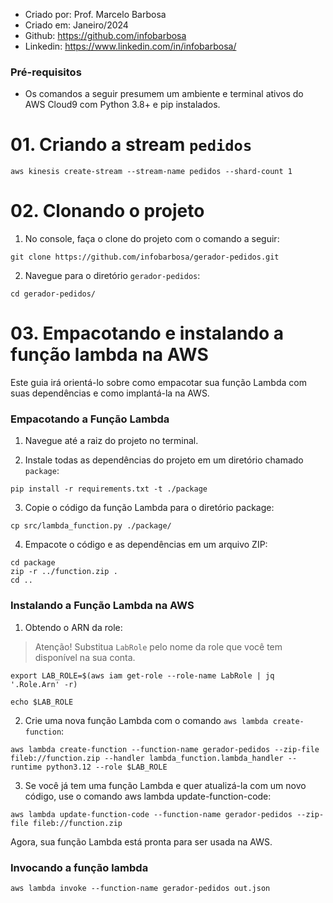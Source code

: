 - Criado por: Prof. Marcelo Barbosa
- Criado em: Janeiro/2024
- Github: https://github.com/infobarbosa
- Linkedin: https://www.linkedin.com/in/infobarbosa/

### Pré-requisitos
- Os comandos a seguir presumem um ambiente e terminal ativos do AWS Cloud9 com Python 3.8+ e pip instalados.

# 01. Criando a stream `pedidos`
```
aws kinesis create-stream --stream-name pedidos --shard-count 1
```

# 02. Clonando o projeto

1. No console, faça o clone do projeto com o comando a seguir:
```
git clone https://github.com/infobarbosa/gerador-pedidos.git
```

2. Navegue para o diretório `gerador-pedidos`:
```
cd gerador-pedidos/ 
```

# 03. Empacotando e instalando a função lambda na AWS

Este guia irá orientá-lo sobre como empacotar sua função Lambda com suas dependências e como implantá-la na AWS.

### Empacotando a Função Lambda
1. Navegue até a raiz do projeto no terminal.

2. Instale todas as dependências do projeto em um diretório chamado `package`:
```
pip install -r requirements.txt -t ./package
```

3. Copie o código da função Lambda para o diretório package:
```
cp src/lambda_function.py ./package/
```

4. Empacote o código e as dependências em um arquivo ZIP:
```
cd package
zip -r ../function.zip .
cd ..
```

### Instalando a Função Lambda na AWS
1. Obtendo o ARN da role:
> Atenção! Substitua `LabRole` pelo nome da role que você tem disponível na sua conta.
```
export LAB_ROLE=$(aws iam get-role --role-name LabRole | jq '.Role.Arn' -r)
```

```
echo $LAB_ROLE
```

2. Crie uma nova função Lambda com o comando `aws lambda create-function`:
```
aws lambda create-function --function-name gerador-pedidos --zip-file fileb://function.zip --handler lambda_function.lambda_handler --runtime python3.12 --role $LAB_ROLE
```

3. Se você já tem uma função Lambda e quer atualizá-la com um novo código, use o comando aws lambda update-function-code:
```
aws lambda update-function-code --function-name gerador-pedidos --zip-file fileb://function.zip
```

Agora, sua função Lambda está pronta para ser usada na AWS.

### Invocando a função lambda
```
aws lambda invoke --function-name gerador-pedidos out.json
```
